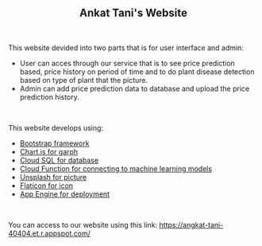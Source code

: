 <h2 align="center">Ankat Tani's Website</h2>
<br>

This website devided into two parts that is for user interface and admin:
  - User can acces through our service that is to see price prediction based, price history on period of time and to do plant disease detection based on type of plant that the picture.
  - Admin can add price prediction data to database and upload the price prediction history.
<br>

This website develops using:
 - <a href="https://getbootstrap.com/">Bootstrap framework</a>
 - <a href="https://www.chartjs.org/">Chart.js for garph</a>
 - <a href="https://github.com/puspawahyuningtias/Angkat-Tani/tree/master/Cloud%20Computing/Website/Database">Cloud SQL for database</a>
 - <a href="https://github.com/puspawahyuningtias/Angkat-Tani/tree/master/Cloud%20Computing/Cloud%20Functions">Cloud Function for connecting to machine learning models</a>
 - <a href="https://unsplash.com/">Unsplash for picture</a>
 - <a href="https://www.flaticon.com/">Flaticon for icon</a>
 - <a href="https://github.com/puspawahyuningtias/Angkat-Tani/blob/master/Cloud%20Computing/Website/FIle_Access.txt">App Engine for deployment</a>
<br>

You can access to our website using this link:
https://angkat-tani-40404.et.r.appspot.com/
